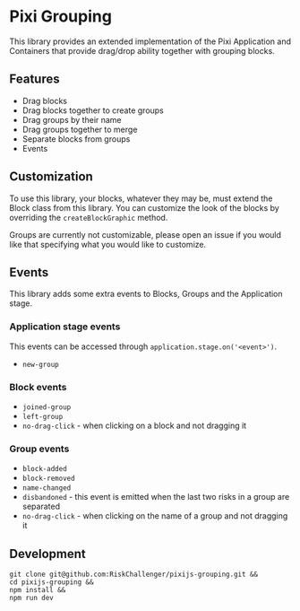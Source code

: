 # Pixi Grouping

This library provides an extended implementation of the Pixi Application and Containers that provide drag/drop ability together with grouping blocks.

## Features

- Drag blocks
- Drag blocks together to create groups
- Drag groups by their name
- Drag groups together to merge
- Separate blocks from groups
- Events

## Customization

To use this library, your blocks, whatever they may be, must extend the Block class from this library. You can customize the look of the blocks by overriding the `createBlockGraphic` method.

Groups are currently not customizable, please open an issue if you would like that specifying what you would like to customize.

## Events

This library adds some extra events to Blocks, Groups and the Application stage.

### Application stage events

This events can be accessed through `application.stage.on('<event>')`.

- `new-group`

### Block events

- `joined-group`
- `left-group`
- `no-drag-click` - when clicking on a block and not dragging it

### Group events

- `block-added`
- `block-removed`
- `name-changed`
- `disbandoned` - this event is emitted when the last two risks in a group are separated
- `no-drag-click` - when clicking on the name of a group and not dragging it

## Development

```
git clone git@github.com:RiskChallenger/pixijs-grouping.git &&
cd pixijs-grouping &&
npm install &&
npm run dev
```
